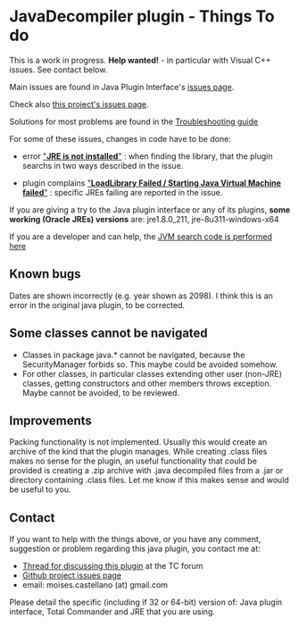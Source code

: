 
JavaDecompiler plugin - Things To do
=====================================

This is a work in progress. **Help wanted!** - in particular with Visual C++ issues. See contact below.

Main issues are found in Java Plugin Interface's [issues page](https://github.com/moisescastellano/tcmd-java-plugin/issues).

Check also [this project's issues page](https://github.com/moisescastellano/javadecompiler-tcplugin/issues).

Solutions for most problems are found in the [Troubleshooting guide](https://moisescastellano.github.io/tcmd-java-plugin/troubleshooting)

For some of these issues, changes in code have to be done:

  - error ["**JRE is not installed**"](https://github.com/moisescastellano/javadecompiler-tcplugin/issues/1) : when finding the library, that the plugin searchs in two ways described in the issue.

  - plugin complains ["**LoadLibrary Failed / Starting Java Virtual Machine failed**"](https://github.com/moisescastellano/tcmd-java-plugin/issues/2) : specific JREs failing are reported in the issue.

If you are giving a try to the Java plugin interface or any of its plugins, **some working (Oracle JREs) versions** are: jre1.8.0_211, jre-8u311-windows-x64

If you are a developer and can help, the [JVM search code is performed here](https://github.com/moisescastellano/tcmd-java-plugin/blob/main/src/vc-project/Total%20Commander%20Java%20Plugin/java.cpp)

Known bugs
----------
Dates are shown incorrectly (e.g. year shown as 2098). I think this is an error in the original java plugin, to be corrected.

Some classes cannot be navigated
----------
  - Classes in package java.* cannot be navigated, because the SecurityManager forbids so. This maybe could be avoided somehow.
  - For other classes, in particular classes extending other user (non-JRE) classes, getting constructors and other members throws exception. Maybe cannot be avoided, to be reviewed.

Improvements
----------
Packing functionality is not implemented. Usually this would create an archive of the kind that the plugin manages. While creating .class files makes no sense for the plugin, an useful functionality that could be provided is creating a .zip archive with .java decompiled files from a .jar or directory containing .class files. Let me know if this makes sense and would be useful to you.

Contact
----------
If you want to help with the things above, or you have any comment, suggestion or problem regarding this java plugin,
you contact me at:

 - [Thread for discussing this plugin](https://www.ghisler.ch/board/viewtopic.php?t=75793) at the TC forum
 - [Github project issues page](https://github.com/moisescastellano/javadecompiler-tcplugin/issues)
 - email: moises.castellano (at) gmail.com

Please detail the specific (including if 32 or 64-bit) version of: Java plugin interface, Total Commander and JRE that you are using.

